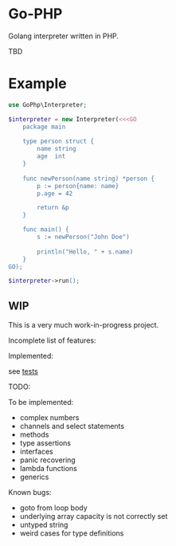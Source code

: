 # Go-PHP

Golang interpreter written in PHP.

TBD

# Example

```php
use GoPhp\Interpreter;

$interpreter = new Interpreter(<<<GO
    package main
    
    type person struct {
        name string
        age  int
    }
    
    func newPerson(name string) *person {
        p := person{name: name}
        p.age = 42

        return &p
    }

    func main() {
        s := newPerson("John Doe")
    
        println("Hello, " + s.name)
    }
GO);

$interpreter->run();
```

## WIP

This is a very much work-in-progress project.

Incomplete list of features:

Implemented:

see [tests](tests/Functional/files/)

TODO:

To be implemented:
* complex numbers
* channels and select statements
* methods
* type assertions
* interfaces
* panic recovering
* lambda functions
* generics

Known bugs:
* goto from loop body
* underlying array capacity is not correctly set
* untyped string
* weird cases for type definitions